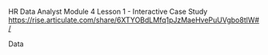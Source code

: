 HR Data Analyst Module 4 Lesson 1 - Interactive Case Study
https://rise.articulate.com/share/6XTYOBdLMfq1pJzMaeHvePuUVgbo8tlW#/

Data
